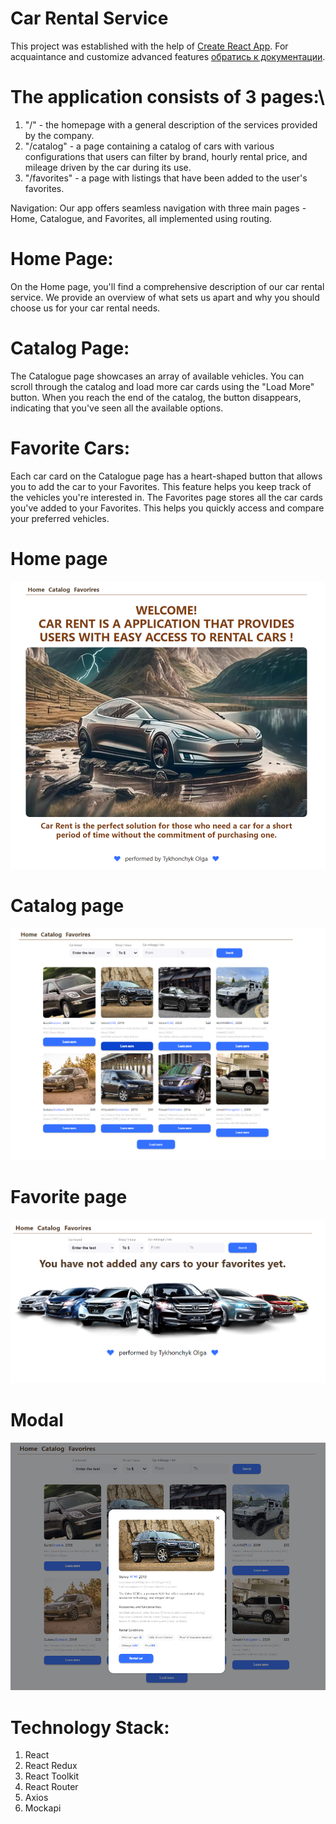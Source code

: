 # Car Rental Service

This project was established with the help of
[Create React App](https://github.com/facebook/create-react-app). For
acquaintance and customize advanced features
[обратись к документации](https://facebook.github.io/create-react-app/docs/getting-started).

# The application consists of 3 pages:\

1. "/" - the homepage with a general description of the services provided by the
   company.
2. "/catalog" - a page containing a catalog of cars with various configurations
   that users can filter by brand, hourly rental price, and mileage driven by
   the car during its use.
3. "/favorites" - a page with listings that have been added to the user's
   favorites.

Navigation: Our app offers seamless navigation with three main pages - Home,
Catalogue, and Favorites, all implemented using routing.

# Home Page:

On the Home page, you'll find a comprehensive description of our car rental
service. We provide an overview of what sets us apart and why you should choose
us for your car rental needs.

# Catalog Page:

The Catalogue page showcases an array of available vehicles. You can scroll
through the catalog and load more car cards using the "Load More" button. When
you reach the end of the catalog, the button disappears, indicating that you've
seen all the available options.

# Favorite Cars:

Each car card on the Catalogue page has a heart-shaped button that allows you to
add the car to your Favorites. This feature helps you keep track of the vehicles
you're interested in. The Favorites page stores all the car cards you've added
to your Favorites. This helps you quickly access and compare your preferred
vehicles.

# Home page

![Home page](./assets/home.png)

# Catalog page

![Catalog page](./assets/catalog.png)

# Favorite page

![Favorite page](./assets/favorite.png)

# Modal

![modal](./assets/modal.png)

# Technology Stack:

1. React
2. React Redux
3. React Toolkit
4. React Router
5. Axios
6. Mockapi

